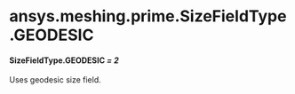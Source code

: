 # ansys.meshing.prime.SizeFieldType.GEODESIC

#### SizeFieldType.GEODESIC *= 2*

Uses geodesic size field.

<!-- !! processed by numpydoc !! -->
